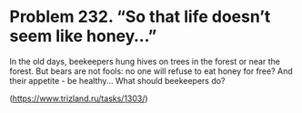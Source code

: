 # Problem 232. “So that life doesn’t seem like honey…”

In the old days, beekeepers hung hives on trees in the forest or near the forest. But bears are not fools: no one will refuse to eat honey for free? And their appetite - be healthy... What should beekeepers do?

(https://www.trizland.ru/tasks/1303/)